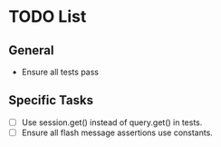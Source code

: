 # TODO List

## General
- Ensure all tests pass

## Specific Tasks
- [ ] Use session.get() instead of query.get() in tests.
- [ ] Ensure all flash message assertions use constants.
